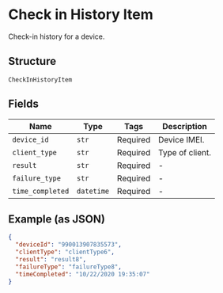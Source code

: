
# Check in History Item

Check-in history for a device.

## Structure

`CheckInHistoryItem`

## Fields

| Name | Type | Tags | Description |
|  --- | --- | --- | --- |
| `device_id` | `str` | Required | Device IMEI. |
| `client_type` | `str` | Required | Type of client. |
| `result` | `str` | Required | - |
| `failure_type` | `str` | Required | - |
| `time_completed` | `datetime` | Required | - |

## Example (as JSON)

```json
{
  "deviceId": "990013907835573",
  "clientType": "clientType6",
  "result": "result8",
  "failureType": "failureType8",
  "timeCompleted": "10/22/2020 19:35:07"
}
```

